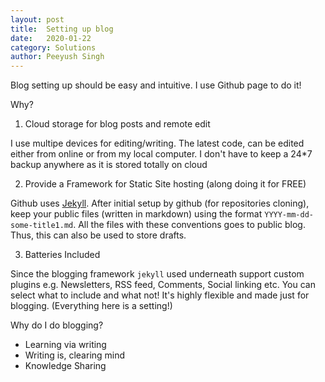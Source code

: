 ```yaml
---
layout: post
title:	Setting up blog
date:	2020-01-22
category: Solutions
author:	Peeyush Singh
---
```


Blog setting up should be easy and intuitive. I use Github page to do it!

Why?

1. Cloud storage for blog posts and remote edit

I use multipe devices for editing/writing. The latest code, can be edited either from online or from my local computer. I don't have to keep a 24*7 backup anywhere as it is stored totally on cloud

2. Provide a Framework for Static Site hosting (along doing it for FREE)

Github uses [Jekyll](https://jekyllrb.com/). After initial setup by github (for repositories cloning), keep your public files (written in markdown) using the format `YYYY-mm-dd-some-title1.md`. All the files with these conventions goes to public blog. Thus, this can also be used to store drafts.

3. Batteries Included

Since the blogging framework `jekyll` used underneath support custom plugins e.g. Newsletters, RSS feed, Comments, Social linking etc. You can select what to include and what not! It's highly flexible and made just for blogging. (Everything here is a setting!)

Why do I do blogging?

- Learning via writing
- Writing is, clearing mind
- Knowledge Sharing

<!--

The first step for any effective growth/ development is organisation. You can find organisation everywhere, either in your home, your workplace, your managers, your project kanban etc. Organisation gives us a start and a path to walk. (walking or not is a choice subject to surroundings - see place where you [live](#)) -->

<!-- I can remember a time where the shift happens in my life, and I can remember a journaling system. A public journal is helpful for us to become more clear and our family or generations ahead.  -->

<!-- ### Diving it into tech  -->

<!-- Since working on devops for a long time, I've been practicing to automate things to the point of bare simplicity! Like just click and run - that easy!  -->

<!-- I have experimented with wordpress, drupal, ghost, dev.to and what’s so every , name it! Being in control makes me customize to any future requirements.  -->
<!-- 
These are common problems, and my common solutions for them.

1. Hosting problem - I want my blog to live forever with a domain name and back-end that is always there. -> Github
2. Easy deployment - I do not want to search around files and take time to re-think the whole process for deployment, when there is already drag and drop! - [Github pages powered with Jekyll](https://docs.github.com/en/github/working-with-github-pages/setting-up-a-github-pages-site-with-jekyll)
3. Framework with batteries - I want to just use RSS feed, or newsletter, or comments seamlessly. Above solution (2) still works here.

Thus I would usually write in google docs and paste into some files into my github repositroy. <br>
Bang, new blog! How fast, and efficent and natural.

*In long terms - blogging will always be positive sum game!* -->